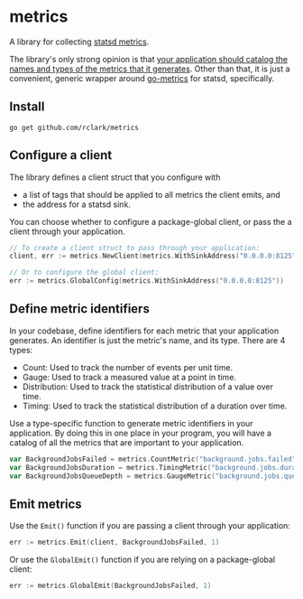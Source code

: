 # metrics

A library for collecting [statsd metrics](https://github.com/statsd/statsd/blob/master/docs/metric_types.md).

The library's only strong opinion is that [your application should catalog the names and types of the metrics that it generates](#define-metric-identifiers). Other than that, it is just a convenient, generic wrapper around [go-metrics](https://pkg.go.dev/github.com/armon/go-metrics) for statsd, specifically.

## Install

```
go get github.com/rclark/metrics
```

## Configure a client

The library defines a client struct that you configure with
- a list of tags that should be applied to all metrics the client emits, and
- the address for a statsd sink.

You can choose whether to configure a package-global client, or pass the a client through your application.

```go
// To create a client struct to pass through your application:
client, err := metrics.NewClient(metrics.WithSinkAddress("0.0.0.0:8125"))

// Or to configure the global client:
err := metrics.GlobalConfig(metrics.WithSinkAddress("0.0.0.0:8125"))
```

## Define metric identifiers

In your codebase, define identifiers for each metric that your application generates. An identifier is just the metric's name, and its type. There are 4 types:

- Count: Used to track the number of events per unit time.
- Gauge: Used to track a measured value at a point in time.
- Distribution: Used to track the statistical distribution of a value over time.
- Timing: Used to track the statistical distribution of a duration over time.

Use a type-specific function to generate metric identifiers in your application. By doing this in one place in your program, you will have a catalog of all the metrics that are important to your application.

```go
var BackgroundJobsFailed = metrics.CountMetric("background.jobs.failed")
var BackgroundJobsDuration = metrics.TimingMetric("background.jobs.duration")
var BackgroundJobsQueueDepth = metrics.GaugeMetric("background.jobs.queue")
```

## Emit metrics

Use the `Emit()` function if you are passing a client through your application:

```go
err := metrics.Emit(client, BackgroundJobsFailed, 1)
```

Or use the `GlobalEmit()` function if you are relying on a package-global client:

```go
err := metrics.GlobalEmit(BackgroundJobsFailed, 1)
```
